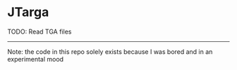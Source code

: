 # JTarga

TODO: Read TGA files

---

Note: the code in this repo solely exists because I was bored and in an experimental mood
